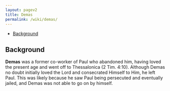 ```yaml
---
layout: pagev2
title: Demas
permalink: /wiki/demas/
---
```

- [Background](#background)

## Background

**Demas** was a former co-worker of Paul who abandoned him, having loved the present age and went off to Thessalonica (2 Tim. 4:10). Although Demas no doubt initially loved the Lord and consecrated Himself to Him, he left Paul. This was likely because he saw Paul being persecuted and eventually jailed, and Demas was not able to go on by himself.
